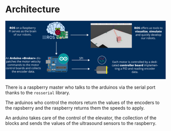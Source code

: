 # Architecture

![Architecture](/img/robots/architecture.png)

There is a raspberry master who talks to the arduinos via the serial port thanks to the `rosserial` library.

The arduinos who control the motors return the values of the encoders to the rapsberry and the raspberry returns them the speeds to apply.

An arduino takes care of the control of the elevator, the collection of the blocks and sends the values of the ultrasound sensors to the raspberry.